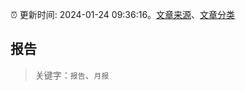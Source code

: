 :alarm_clock: 更新时间: 2024-01-24 09:36:16。[文章来源](/README.md)、[文章分类](/TAGS.md)

## 报告


> 关键字：`报告`、`月报`




